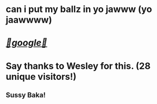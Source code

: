 # can i put my ballz in yo jawww (yo jaawwww)

# ***[💖google💖](https://google.com/)***

# Say thanks to Wesley for this. (28 unique visitors!)

## Sussy Baka!

